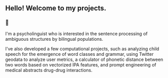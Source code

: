 ## Hello! Welcome to my projects.
### 🐌
I'm a psycholinguist who is interested in the sentence processing of ambiguous structures by bilingual populations.

I've also developed a few computational projects, such as analyzing child speech for the emergence of word classes and grammar, using Twitter geodata to analyze user metrics, a calculator of phonetic distance between two words based on vectorized IPA features, and prompt engineering of medical abstracts drug-drug interactions. 

<!--
**V090909/V090909** is a ✨ _special_ ✨ repository because its `README.md` (this file) appears on your GitHub profile.

Here are some ideas to get you started:

- 🔭 I’m currently working on ...
- 🌱 I’m currently learning ...
- 👯 I’m looking to collaborate on ...
- 🤔 I’m looking for help with ...
- 💬 Ask me about ...
- 📫 How to reach me: ...
- 😄 Pronouns: ...
- ⚡ Fun fact: ...
-->
